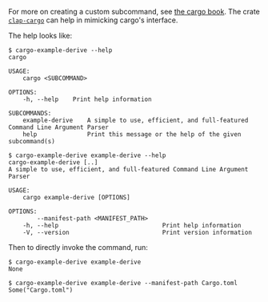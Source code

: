 For more on creating a custom subcommand, see [the cargo
book](https://doc.rust-lang.org/cargo/reference/external-tools.html#custom-subcommands).
The crate [`clap-cargo`](https://github.com/crate-ci/clap-cargo) can help in
mimicking cargo's interface.

The help looks like:
```console
$ cargo-example-derive --help
cargo 

USAGE:
    cargo <SUBCOMMAND>

OPTIONS:
    -h, --help    Print help information

SUBCOMMANDS:
    example-derive    A simple to use, efficient, and full-featured Command Line Argument Parser
    help              Print this message or the help of the given subcommand(s)

$ cargo-example-derive example-derive --help
cargo-example-derive [..]
A simple to use, efficient, and full-featured Command Line Argument Parser

USAGE:
    cargo example-derive [OPTIONS]

OPTIONS:
        --manifest-path <MANIFEST_PATH>    
    -h, --help                             Print help information
    -V, --version                          Print version information

```

Then to directly invoke the command, run:
```console
$ cargo-example-derive example-derive
None

$ cargo-example-derive example-derive --manifest-path Cargo.toml
Some("Cargo.toml")

```
